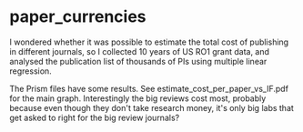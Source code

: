 # paper_currencies
I wondered whether it was possible to estimate the total cost of publishing in different journals, so I collected 10 years of US RO1 grant data, and analysed the publication list of thousands of PIs using multiple linear regression. 

The Prism files have some results. See estimate_cost_per_paper_vs_IF.pdf for the main graph. Interestingly the big reviews cost most, probably because even though they don't take research money, it's only big labs that get asked to right for the big review journals?
